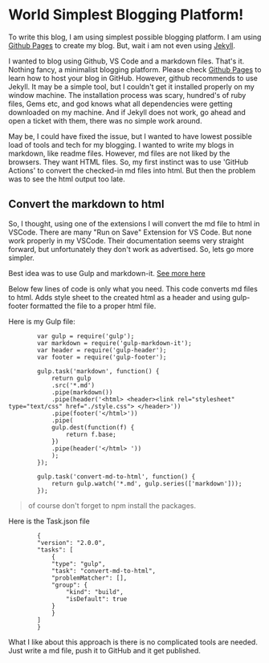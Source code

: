
# World Simplest Blogging Platform!
 To write this blog, I am using simplest possible blogging platform. I am using [Github Pages]("https://pages.github.com/) to create my blog. But, wait i am not even using [Jekyll](https://jekyllrb.com/). 

 I wanted to blog using Github, VS Code and a markdown files. That's it. Nothing fancy, a minimalist blogging platform. Please check  [Github Pages](https://pages.github.com/) to learn how to host your blog in GitHub. However, github recommends to use Jekyll. It may be a simple tool, but I couldn't get it installed properly on my window machine. The installation process was scary,  hundred's of ruby files, Gems etc, and god knows what all dependencies were getting downloaded on my machine. And if Jekyll does not work, go ahead and open a ticket with them, there was no simple work around. 
 
 May be, I could have fixed the issue, but I wanted to have lowest possible load of tools and tech for my blogging. I wanted to write my blogs in markdown, like readme files. However, md files are not liked by the browsers. They want HTML files. So, my first instinct was to use 'GitHub Actions' to convert the checked-in md files into html. But then the problem was to see the html output too late.

## Convert the markdown to html
So, I thought, using one of the extensions I will convert the md file to html in VSCode. There are many "Run on Save" Extension for VS Code. But none work properly in my VSCode. Their documentation seems very straight forward, but unfortunately they don't work as advertised. So, lets go more simpler.

Best idea was to use Gulp and markdown-it. [See more here](
https://code.visualstudio.com/docs/languages/markdown#_automating-markdown-compilation)

Below few lines of code is only what you need. This code converts md files to html. Adds style sheet to the created html as a header and using gulp-footer formatted the file to a proper html file. 

Here is my Gulp file:

            var gulp = require('gulp');
            var markdown = require('gulp-markdown-it');
            var header = require('gulp-header');
            var footer = require('gulp-footer');

            gulp.task('markdown', function() {
                return gulp
                .src('*.md')
                .pipe(markdown())
                .pipe(header('<html> <header><link rel="stylesheet" type="text/css" href="./style.css"> </header>'))
                .pipe(footer('</html>'))
                .pipe(
                gulp.dest(function(f) {
                    return f.base;
                })
                .pipe(header('</html> '))
                );
            });

            gulp.task('convert-md-to-html', function() {
                return gulp.watch('*.md', gulp.series(['markdown']));
            });
 

> of course don't forget to npm install the packages.

Here is the Task.json file

            {
            "version": "2.0.0",
            "tasks": [
                {
                "type": "gulp",
                "task": "convert-md-to-html",
                "problemMatcher": [],
                "group": {
                    "kind": "build",
                    "isDefault": true
                }
                }
            ]
            }



What I like about this approach is there is no complicated tools are needed. Just write a md file, push it to GitHub and it get published. 

